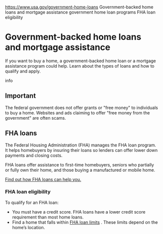 

https://www.usa.gov/government-home-loans
Government-backed home loans and mortgage assistance
government home loan programs
FHA loan eligibility

# Government-backed home loans and mortgage assistance

If you want to buy a home, a government-backed home loan or a mortgage assistance program could help. Learn about the types of loans and how to qualify and apply.

info

Important
---------

The federal government does not offer grants or "free money" to individuals to buy a home. Websites and ads claiming to offer "free money from the government" are often scams.

**FHA loans**
-------------

The Federal Housing Administration (FHA) manages the FHA loan program. It helps homebuyers by insuring their loans so lenders can offer lower down payments and closing costs.

FHA loans offer assistance to first-time homebuyers, seniors who partially or fully own their home, and those buying a manufactured or mobile home.

[Find out how FHA loans can help you.](https://www.hud.gov/buying/loans)

### FHA loan eligibility

To qualify for an FHA loan:

* You must have a credit score. FHA loans have a lower credit score requirement than most home loans.
* Find a home that falls within
  [FHA loan limits](https://entp.hud.gov/idapp/html/hicostlook.cfm)
  . These limits depend on the home’s location.
